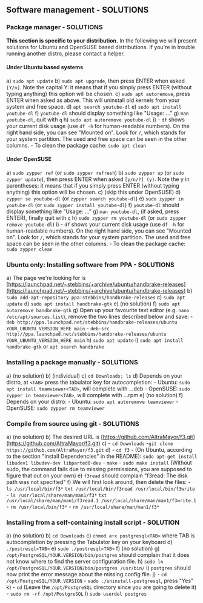 ## Software management - SOLUTIONS

### Package manager - SOLUTIONS

**This section is specific to your distribution.** In the following we will present solutions for Ubuntu and OpenSUSE based distributions. If you're in trouble running another distro, please contact a helper.

#### Under Ubuntu based systems

a) `sudo apt update`
b) `sudo apt upgrade`, then press ENTER when asked `[Y/n]`. Note the capital Y: it means that if you simply press ENTER (without typing anything) this option will be chosen.
c) `sudo apt autoremove`, press ENTER when asked as above. This will uninstall old kernels from your system and free space.
d) `apt search youtube-dl`
e) `sudo apt install youtube-dl`
f) `youtube-dl` should display something like "Usage: ..."
g) `man youtube-dl`, quit with `q`
h) `sudo apt autoremove youtube-dl`
i)
    - `df` shows your current disk usage (use `df -h` for human-readable numbers). On the right hand side, you can see "Mounted on". Look for `/`, which stands for your system partition. The used and free space can be seen in the other columns.
    - To clean the package cache: `sudo apt clean`

#### Under OpenSUSE

a) `sudo zypper ref` (or `sudo zypper refresh`)
b) `sudo zypper up` (or `sudo zypper update`), then press ENTER when asked `[y/n/?] (y)`. Note the y in parentheses: it means that if you simply press ENTER (without typing anything) this option will be chosen.
c) (skip this under OpenSUSE)
d) `zypper se youtube-dl` (or `zypper search youtube-dl`)
e) `sudo zypper in youtube-dl` (or `sudo zypper install youtube-dl`)
f) `youtube-dl` should display something like "Usage: ..."
g) `man youtube-dl`, (if asked, press ENTER), finally quit with `q`
h) `sudo zypper rm youtube-dl` (or `sudo zypper remove youtube-dl`)
i)
    - `df` shows your current disk usage (use `df -h` for human-readable numbers). On the right hand side, you can see "Mounted on". Look for `/`, which stands for your system partition. The used and free space can be seen in the other columns.
    - To clean the package cache: `sudo zypper clean`

### Ubuntu only: Installing software from PPA - SOLUTIONS

a) The page we're looking for is [https://launchpad.net/~stebbins/+archive/ubuntu/handbrake-releases](https://launchpad.net/~stebbins/+archive/ubuntu/handbrake-releases)
b) `sudo add-apt-repository ppa:stebbins/handbrake-releases`
c) `sudo apt update`
d) `sudo apt install handbrake-gtk`
e) (no solution)
f) `sudo apt autoremove handbrake-gtk`
g) Open up your favourite text editor (e.g. `nano /etc/apt/sources.list`), remove the two lines described below and save:
    - `deb http://ppa.launchpad.net/stebbins/handbrake-releases/ubuntu YOUR_UBUNTU_VERSION_HERE main`
    - `deb-src http://ppa.launchpad.net/stebbins/handbrake-releases/ubuntu YOUR_UBUNTU_VERSION_HERE main`
h) `sudo apt update`
i) `sudo apt install handbrake-gtk` or `apt search handbrake`

### Installing a package manually - SOLUTIONS

a) (no solution)
b) (individual)
c) `cd Downloads; ls`
d) Depends on your distro, at `<TAB>` press the tabulator key for autocompletion:
    - Ubuntu: `sudo apt install teamviewer<TAB>`, will complete with ...deb
    - OpenSUSE: `sudo zypper in teamviewer<TAB>`, will complete with ...rpm
e) (no solution)
f) Depends on your distro:
    - Ubuntu: `sudo apt autoremove teamviewer`
    - OpenSUSE: `sudo zypper rm teamviewer`

### Compile from source using git - SOLUTIONS

a) (no solution)
b) The desired URL is [https://github.com/AltraMayor/f3.git](https://github.com/AltraMayor/f3.git)
c)
    - `cd Downloads`
    -`git clone https://github.com/AltraMayor/f3.git`
d)
    - `cd f3`
    - (On Ubuntu, according to the section "Install Dependencies" in the README): `sudo apt-get install libudev1 libudev-dev libparted0-dev`
    - `make`
    - `sudo make install` (Without sudo, the command fails due to missing permissions, you are supposed to figure that out on your own)
e) `f3read` should complain "f3read: The disk path was not specified"
f) We will first look around, then delete the files:
    - `ls /usr/local/bin/f3*`
    ```txt
    /usr/local/bin/f3read
    /usr/local/bin/f3write
    ```
    - `ls /usr/local/share/man/man1/f3*`
    ```txt
    /usr/local/share/man/man1/f3read.1
    /usr/local/share/man/man1/f3write.1
    ```
    - `rm /usr/local/bin/f3*`
    - `rm /usr/local/share/man/man1/f3*`

### Installing from a self-containing install script - SOLUTION

a) (no solution)
b) `cd Downloads`
c) `chmod a+x postgresql<TAB>` where TAB is autocompletion by pressing the Tabulator key on your keyboard
d) `./postresql<TAB>`
e) `sudo ./postresql<TAB>`
f) (no solution)
g) `/opt/PostgreSQL/YOUR.VERSION/bin/postgres` should complain that it does not know where to find the server configuration file.
h) `sudo ln /opt/PostgreSQL/YOUR.VERSION/bin/postgres /usr/bin/`
i) `postgres` should now print the error message about the missing config file.
j)
    - `cd /opt/PostgreSQL/YOUR.VERSION`
    - `sudo ./uninstall-postgresql`, press "Yes"
k)
    - `cd` (Leave the `/opt/PostgreSQL` directory since you are going to delete it)
    - `sudo rm -rf /opt/PostgreSQL`
l) `sudo userdel postgres`
